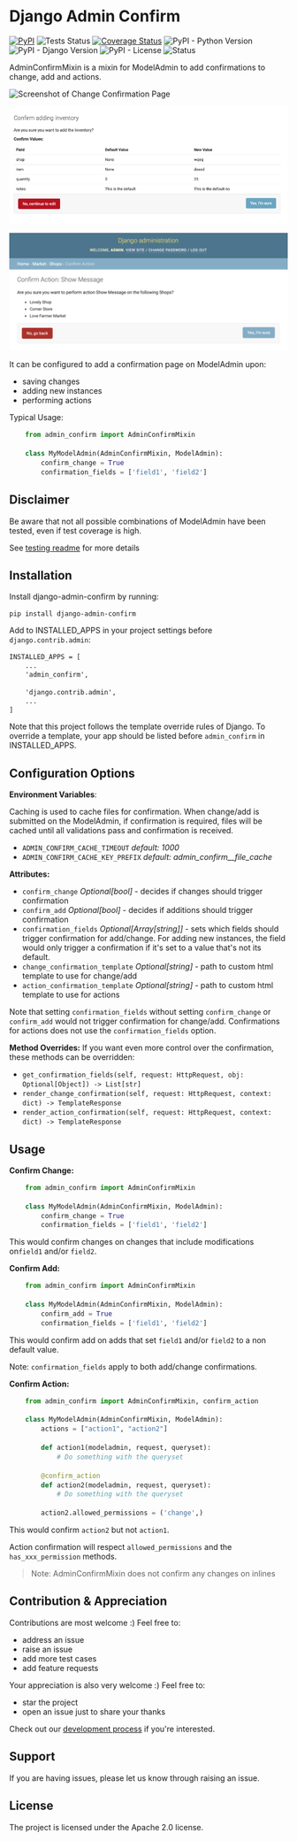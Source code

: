 # Django Admin Confirm

[![PyPI](https://img.shields.io/pypi/v/django-admin-confirm?color=blue)](https://pypi.org/project/django-admin-confirm/) ![Tests Status](https://github.com/TrangPham/django-admin-confirm/actions/workflows/.github/workflows/test.yml/badge.svg) [![Coverage Status](https://coveralls.io/repos/github/TrangPham/django-admin-confirm/badge.svg)](https://coveralls.io/github/TrangPham/django-admin-confirm)
![PyPI - Python Version](https://img.shields.io/pypi/pyversions/django-admin-confirm) ![PyPI - Django Version](https://img.shields.io/pypi/djversions/django-admin-confirm)
![PyPI - License](https://img.shields.io/pypi/l/django_admin_confirm) ![Status](https://img.shields.io/badge/status-alpha-yellow)

AdminConfirmMixin is a mixin for ModelAdmin to add confirmations to change, add and actions.

![Screenshot of Change Confirmation Page](https://raw.githubusercontent.com/TrangPham/django-admin-confirm/302e02b1e483fd41e9a6f0b6803b45cd34c866cf/screenshot.png)

![Screenshot of Add Confirmation Page](https://raw.githubusercontent.com/TrangPham/django-admin-confirm/302e02b1e483fd41e9a6f0b6803b45cd34c866cf/screenshot_confirm_add.png)

![Screenshot of Action Confirmation Page](https://raw.githubusercontent.com/TrangPham/django-admin-confirm/302e02b1e483fd41e9a6f0b6803b45cd34c866cf/screenshot_confirm_action.png)

It can be configured to add a confirmation page on ModelAdmin upon:

- saving changes
- adding new instances
- performing actions

Typical Usage:

```py
    from admin_confirm import AdminConfirmMixin

    class MyModelAdmin(AdminConfirmMixin, ModelAdmin):
        confirm_change = True
        confirmation_fields = ['field1', 'field2']
```

## Disclaimer

Be aware that not all possible combinations of ModelAdmin have been tested, even if test coverage is high.

See [testing readme](docs/testing_notes.md) for more details

## Installation

Install django-admin-confirm by running:

    pip install django-admin-confirm

Add to INSTALLED_APPS in your project settings before `django.contrib.admin`:

    INSTALLED_APPS = [
        ...
        'admin_confirm',

        'django.contrib.admin',
        ...
    ]

Note that this project follows the template override rules of Django.
To override a template, your app should be listed before `admin_confirm` in INSTALLED_APPS.

## Configuration Options

**Environment Variables**:

Caching is used to cache files for confirmation. When change/add is submitted on the ModelAdmin, if confirmation is required, files will be cached until all validations pass and confirmation is received.

- `ADMIN_CONFIRM_CACHE_TIMEOUT` _default: 1000_
- `ADMIN_CONFIRM_CACHE_KEY_PREFIX` _default: admin_confirm\_\_file_cache_

**Attributes:**

- `confirm_change` _Optional[bool]_ - decides if changes should trigger confirmation
- `confirm_add` _Optional[bool]_ - decides if additions should trigger confirmation
- `confirmation_fields` _Optional[Array[string]]_ - sets which fields should trigger confirmation for add/change. For adding new instances, the field would only trigger a confirmation if it's set to a value that's not its default.
- `change_confirmation_template` _Optional[string]_ - path to custom html template to use for change/add
- `action_confirmation_template` _Optional[string]_ - path to custom html template to use for actions

Note that setting `confirmation_fields` without setting `confirm_change` or `confirm_add` would not trigger confirmation for change/add. Confirmations for actions does not use the `confirmation_fields` option.

**Method Overrides:**
If you want even more control over the confirmation, these methods can be overridden:

- `get_confirmation_fields(self, request: HttpRequest, obj: Optional[Object]) -> List[str]`
- `render_change_confirmation(self, request: HttpRequest, context: dict) -> TemplateResponse`
- `render_action_confirmation(self, request: HttpRequest, context: dict) -> TemplateResponse`

## Usage

**Confirm Change:**

```py
    from admin_confirm import AdminConfirmMixin

    class MyModelAdmin(AdminConfirmMixin, ModelAdmin):
        confirm_change = True
        confirmation_fields = ['field1', 'field2']
```

This would confirm changes on changes that include modifications on`field1` and/or `field2`.

**Confirm Add:**

```py
    from admin_confirm import AdminConfirmMixin

    class MyModelAdmin(AdminConfirmMixin, ModelAdmin):
        confirm_add = True
        confirmation_fields = ['field1', 'field2']
```

This would confirm add on adds that set `field1` and/or `field2` to a non default value.

Note: `confirmation_fields` apply to both add/change confirmations.

**Confirm Action:**

```py
    from admin_confirm import AdminConfirmMixin, confirm_action

    class MyModelAdmin(AdminConfirmMixin, ModelAdmin):
        actions = ["action1", "action2"]

        def action1(modeladmin, request, queryset):
            # Do something with the queryset

        @confirm_action
        def action2(modeladmin, request, queryset):
            # Do something with the queryset

        action2.allowed_permissions = ('change',)
```

This would confirm `action2` but not `action1`.

Action confirmation will respect `allowed_permissions` and the `has_xxx_permission` methods.

> Note: AdminConfirmMixin does not confirm any changes on inlines

## Contribution & Appreciation

Contributions are most welcome :) Feel free to:

- address an issue
- raise an issue
- add more test cases
- add feature requests

Your appreciation is also very welcome :) Feel free to:

- star the project
- open an issue just to share your thanks

Check out our [development process](docs/development_process.md) if you're interested.

## Support

If you are having issues, please let us know through raising an issue.

## License

The project is licensed under the Apache 2.0 license.
